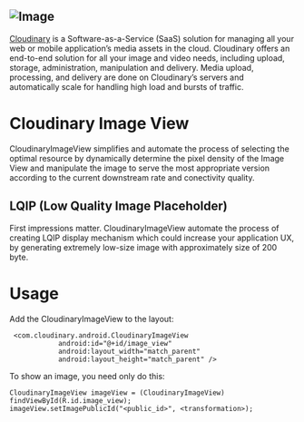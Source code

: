 ![Image](https://res.cloudinary.com/cloudinary/image/upload/b_rgb:ffffff,c_scale,w_200/v1/logo/for_white_bg/cloudinary_logo_for_white_bg.png)
---	
[Cloudinary](https://cloudinary.com/) is a Software-as-a-Service (SaaS) solution for managing all your web or mobile application’s media assets in the cloud. Cloudinary offers an end-to-end solution for all your image and video needs, including upload, storage, administration, manipulation and delivery. Media upload, processing, and delivery are done on Cloudinary’s servers and automatically scale for handling high load and bursts of traffic.

# Cloudinary Image View
CloudinaryImageView simplifies and automate the process of selecting the optimal resource by dynamically determine the pixel density of the Image View and manipulate the image to serve the most appropriate version according to the current downstream rate and conectivity quality.

## LQIP (Low Quality Image Placeholder)
First impressions matter.
CloudinaryImageView automate the process of creating LQIP display mechanism which could increase your application UX, by generating extremely low-size image with approximately size of 200 byte.

# Usage
Add the CloudinaryImageView to the layout:

```
 <com.cloudinary.android.CloudinaryImageView
            android:id="@+id/image_view"
            android:layout_width="match_parent"
            android:layout_height="match_parent" />
```

To show an image, you need only do this:

```
CloudinaryImageView imageView = (CloudinaryImageView) findViewById(R.id.image_view);
imageView.setImagePublicId("<public_id>", <transformation>);
```

